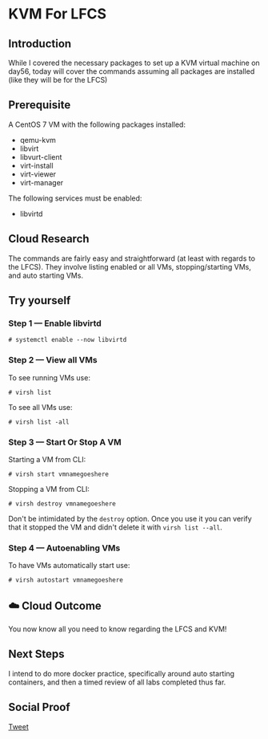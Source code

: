 
# KVM For LFCS

## Introduction

While I covered the necessary packages to set up a KVM virtual machine on day56, today will cover the commands assuming all packages are installed (like they will be for the LFCS)

## Prerequisite

A CentOS 7 VM with the following packages installed:

- qemu-kvm
- libvirt
- libvurt-client
- virt-install
- virt-viewer
- virt-manager

The following services must be enabled:

- libvirtd

## Cloud Research

The commands are fairly easy and straightforward (at least with regards to the LFCS). They involve listing enabled or all VMs, stopping/starting VMs, and auto starting VMs. 

## Try yourself

### Step 1 — Enable libvirtd

```
# systemctl enable --now libvirtd
```

### Step 2 — View all VMs

To see running VMs use:
```
# virsh list
```

To see all VMs use:
```
# virsh list -all
```

### Step 3 — Start Or Stop A VM

Starting a VM from CLI:
```
# virsh start vmnamegoeshere
```

Stopping a VM from CLI:
```
# virsh destroy vmnamegoeshere
```

Don't be intimidated by the ```destroy``` option. Once you use it you can verify that it stopped the VM and didn't delete it with ```virsh list --all```.

### Step 4 — Autoenabling VMs

To have VMs automatically start use:
```
# virsh autostart vmnamegoeshere
```

## ☁️ Cloud Outcome

You now know all you need to know regarding the LFCS and KVM!

## Next Steps

I intend to do more docker practice, specifically around auto starting containers, and then a timed review of all labs completed thus far.

## Social Proof

[Tweet]()
